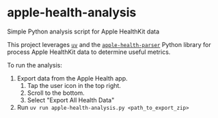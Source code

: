 # apple-health-analysis
Simple Python analysis script for Apple HealthKit data

This project leverages [`uv`](https://docs.astral.sh/uv/) and the [`apple-health-parser`](https://github.com/alxdrcirilo/apple-health-parser/tree/main?tab=readme-ov-file) Python library for process Apple HealthKit data to determine useful metrics.

To run the analysis:
1. Export data from the Apple Health app.
    1. Tap the user icon in the top right.
    1. Scroll to the bottom.
    1. Select "Export All Health Data"
1. Run `uv run apple-health-analysis.py <path_to_export_zip>`
